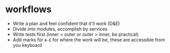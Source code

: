 # workflows

- Write a plan and feel confident that it'll work (D&E)
- Divide into modules, accomplish by services
- Write tests first (inner > outer or outer > inner, be practical)
- Add marks for `A-E` for where the work will be, these are accessible from you keyboard

